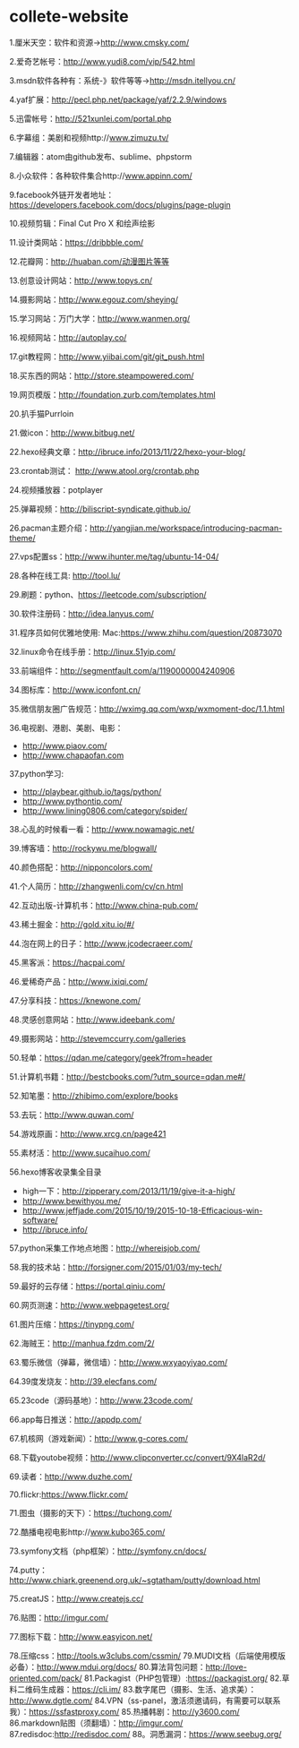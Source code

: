 # collete-website
1.厘米天空：软件和资源->http://www.cmsky.com/

2.爱奇艺帐号：http://www.yudi8.com/vip/542.html

3.msdn软件各种有：系统-》软件等等->http://msdn.itellyou.cn/

4.yaf扩展：http://pecl.php.net/package/yaf/2.2.9/windows

5.迅雷帐号：http://521xunlei.com/portal.php

6.字幕组：美剧和视频http://www.zimuzu.tv/

7.编辑器：atom由github发布、sublime、phpstorm

8.小众软件：各种软件集合http://www.appinn.com/

9.facebook外链开发者地址：https://developers.facebook.com/docs/plugins/page-plugin 

10.视频剪辑：Final Cut Pro X 和绘声绘影

11.设计类网站：https://dribbble.com/

12.花瓣网：http://huaban.com/动漫图片等等

13.创意设计网站：http://www.topys.cn/

14.摄影网站：http://www.egouz.com/sheying/

15.学习网站：万门大学：http://www.wanmen.org/

16.视频网站：http://autoplay.co/

17.git教程网：http://www.yiibai.com/git/git_push.html

18.买东西的网站：http://store.steampowered.com/

19.网页模版：http://foundation.zurb.com/templates.html

20.扒手猫Purrloin

21.做icon：http://www.bitbug.net/

22.hexo经典文章：http://ibruce.info/2013/11/22/hexo-your-blog/

23.crontab测试：  http://www.atool.org/crontab.php

24.视频播放器：potplayer

25.弹幕视频：http://biliscript-syndicate.github.io/

26.pacman主题介绍：http://yangjian.me/workspace/introducing-pacman-theme/

27.vps配置ss：http://www.ihunter.me/tag/ubuntu-14-04/

28.各种在线工具: http://tool.lu/

29.刷题：python、https://leetcode.com/subscription/

30.软件注册码：http://idea.lanyus.com/

31.程序员如何优雅地使用: Mac:https://www.zhihu.com/question/20873070

32.linux命令在线手册：http://linux.51yip.com/

33.前端组件：http://segmentfault.com/a/1190000004240906

34.图标库：http://www.iconfont.cn/

35.微信朋友圈广告规范：http://wximg.qq.com/wxp/wxmoment-doc/1.1.html

36.电视剧、港剧、美剧、电影：
+ http://www.piaov.com/
+ http://www.chapaofan.com

37.python学习:
+ http://playbear.github.io/tags/python/     
+ http://www.pythontip.com/
+ http://www.lining0806.com/category/spider/

38.心乱的时候看一看：http://www.nowamagic.net/

39.博客墙：http://rockywu.me/blogwall/

40.颜色搭配：http://nipponcolors.com/

41.个人简历：http://zhangwenli.com/cv/cn.html

42.互动出版-计算机书：http://www.china-pub.com/

43.稀土掘金：http://gold.xitu.io/#/

44.泡在网上的日子：http://www.jcodecraeer.com/

45.黑客派：https://hacpai.com/

46.爱稀奇产品：http://www.ixiqi.com/

47.分享科技：https://knewone.com/

48.灵感创意网站：http://www.ideebank.com/

49.摄影网站：http://stevemccurry.com/galleries

50.轻单：https://qdan.me/category/geek?from=header

51.计算机书籍：http://bestcbooks.com/?utm_source=qdan.me#/

52.知笔墨：http://zhibimo.com/explore/books

53.去玩：http://www.quwan.com/

54.游戏原画：http://www.xrcg.cn/page421

55.素材活：http://www.sucaihuo.com/

56.hexo博客收录集全目录  
+ high一下：http://zipperary.com/2013/11/19/give-it-a-high/
+ http://www.bewithyou.me/     
+ http://www.jeffjade.com/2015/10/19/2015-10-18-Efficacious-win-software/
+ http://ibruce.info/

57.python采集工作地点地图：http://whereisjob.com/

58.我的技术站：http://forsigner.com/2015/01/03/my-tech/

59.最好的云存储：https://portal.qiniu.com/

60.网页测速：http://www.webpagetest.org/

61.图片压缩：https://tinypng.com/

62.海贼王：http://manhua.fzdm.com/2/

63.蜀乐微信（弹幕，微信墙）：http://www.wxyaoyiyao.com/

64.39度发烧友：http://39.elecfans.com/

65.23code（源码基地）：http://www.23code.com/

66.app每日推送：http://appdp.com/

67.机核网（游戏新闻）：http://www.g-cores.com/

68.下载youtobe视频：http://www.clipconverter.cc/convert/9X4laR2d/

69.读者：http://www.duzhe.com/

70.flickr:https://www.flickr.com/

71.图虫（摄影的天下）：https://tuchong.com/

72.酷播电视电影http://www.kubo365.com/

73.symfony文档（php框架）：http://symfony.cn/docs/

74.putty：http://www.chiark.greenend.org.uk/~sgtatham/putty/download.html

75.creatJS：http://www.createjs.cc/

76.贴图：http://imgur.com/

77.图标下载：http://www.easyicon.net/

78.压缩css：http://tools.w3clubs.com/cssmin/
79.MUDI文档（后端使用模版必备）：http://www.mdui.org/docs/
80.算法背包问题：http://love-oriented.com/pack/
81.Packagist（PHP包管理）:https://packagist.org/
82.草料二维码生成器：https://cli.im/
83.数字尾巴（摄影、生活、追求美）：http://www.dgtle.com/
84.VPN（ss-panel，激活须邀请码，有需要可以联系我）：https://ssfastproxy.com/
85.热播韩剧：http://y3600.com/
86.markdown贴图（须翻墙）：http://imgur.com/
87.redisdoc:http://redisdoc.com/
88。洞悉漏洞：https://www.seebug.org/

